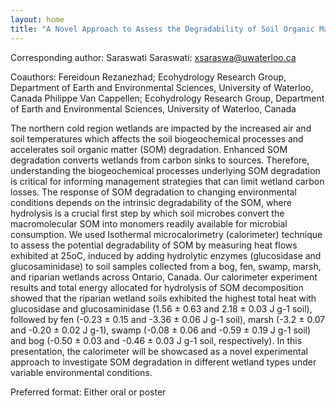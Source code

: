```yaml
---
layout: home
title: "A Novel Approach to Assess the Degradability of Soil Organic Matter in Wetlands"
---
```



Corresponding author: Saraswati Saraswati: xsaraswa@uwaterloo.ca

Coauthors: Fereidoun Rezanezhad; Ecohydrology Research Group, Department of Earth and Environmental Sciences, 
 University of Waterloo, Canada
  Philippe Van Cappellen; Ecohydrology Research Group, Department of Earth and Environmental Sciences, 
 University of Waterloo, Canada 

The northern cold region wetlands are impacted by the increased air and soil temperatures which affects the soil biogeochemical processes and accelerates soil organic matter (SOM) degradation. Enhanced SOM degradation converts wetlands from carbon sinks to sources. Therefore, understanding the biogeochemical processes underlying SOM degradation is critical for informing management strategies that can limit wetland carbon losses. The response of SOM degradation to changing environmental conditions depends on the intrinsic degradability of the SOM, where hydrolysis is a crucial first step by which soil microbes convert the macromolecular SOM into monomers readily available for microbial consumption. We used Isothermal microcalorimetry (calorimeter) technique to assess the potential degradability of SOM by measuring heat flows exhibited at 25oC, induced by adding hydrolytic enzymes (glucosidase and glucosaminidase) to soil samples collected from a bog, fen, swamp, marsh, and riparian wetlands across Ontario, Canada. Our calorimeter experiment results and total energy allocated for hydrolysis of SOM decomposition showed that the riparian wetland soils exhibited the highest total heat with glucosidase and glucosaminidase (1.56 ± 0.63 and 2.18 ± 0.03 J g-1 soil), followed by fen (-0.23 ± 0.15 and -3.36 ± 0.06 J g-1 soil), marsh (-3.2 ± 0.07 and -0.20 ± 0.02 J g-1), swamp (-0.08 ± 0.06 and -0.59 ± 0.19 J g-1 soil) and bog (-0.50 ± 0.03 and -0.46 ± 0.03 J g-1 soil, respectively). In this presentation, the calorimeter will be showcased as a novel experimental approach to investigate SOM degradation in different wetland types under variable environmental conditions.

Preferred format: Either oral or poster
